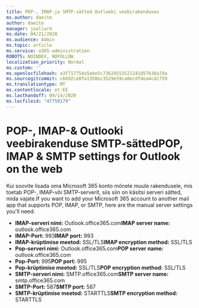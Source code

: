 ```yaml
---
title: POP-, IMAP-ja SMTP-sätted Outlooki veebirakenduses
ms.author: daeite
author: daeite
manager: joallard
ms.date: 04/21/2020
ms.audience: Admin
ms.topic: article
ms.service: o365-administration
ROBOTS: NOINDEX, NOFOLLOW
localization_priority: Normal
ms.custom: ''
ms.openlocfilehash: a3f717754a5ebe5c73624553521241d57b38a7da
ms.sourcegitcommit: c6692ce0fa1358ec3529e59ca0ecdfdea4cdc759
ms.translationtype: MT
ms.contentlocale: et-EE
ms.lasthandoff: 09/14/2020
ms.locfileid: "47759179"
---
```

# <a name="pop-imap--smtp-settings-for-outlook-on-the-web"></a><span data-ttu-id="5cf8d-102">POP-, IMAP-& Outlooki veebirakenduse SMTP-sätted</span><span class="sxs-lookup"><span data-stu-id="5cf8d-102">POP, IMAP & SMTP settings for Outlook on the web</span></span>

<span data-ttu-id="5cf8d-103">Kui soovite lisada oma Microsoft 365 konto mõnele muule rakendusele, mis toetab POP-, IMAP-või SMTP-serverit, siis siin on käsitsi serveri sätted, mida vajate.</span><span class="sxs-lookup"><span data-stu-id="5cf8d-103">If you want to add your Microsoft 365 account to another mail app that supports POP, IMAP, or SMTP, here are the manual server settings you'll need:</span></span>
  
- <span data-ttu-id="5cf8d-104">**IMAP-serveri nimi:** Outlook.office365.com</span><span class="sxs-lookup"><span data-stu-id="5cf8d-104">**IMAP server name:** outlook.office365.com</span></span>
- <span data-ttu-id="5cf8d-105">**IMAP-Port:** 993</span><span class="sxs-lookup"><span data-stu-id="5cf8d-105">**IMAP port:** 993</span></span>
- <span data-ttu-id="5cf8d-106">**IMAP-krüptimise meetod:** SSL/TLS</span><span class="sxs-lookup"><span data-stu-id="5cf8d-106">**IMAP encryption method:** SSL/TLS</span></span>
- <span data-ttu-id="5cf8d-107">**Pop-serveri nimi:** Outlook.office365.com</span><span class="sxs-lookup"><span data-stu-id="5cf8d-107">**POP server name:** outlook.office365.com</span></span>  
- <span data-ttu-id="5cf8d-108">**Pop-Port:** 995</span><span class="sxs-lookup"><span data-stu-id="5cf8d-108">**POP port:** 995</span></span>  
- <span data-ttu-id="5cf8d-109">**Pop-krüptimise meetod:** SSL/TLS</span><span class="sxs-lookup"><span data-stu-id="5cf8d-109">**POP encryption method:** SSL/TLS</span></span>  
- <span data-ttu-id="5cf8d-110">**SMTP-serveri nimi:** SMTP.office365.com</span><span class="sxs-lookup"><span data-stu-id="5cf8d-110">**SMTP server name:** smtp.office365.com</span></span>
- <span data-ttu-id="5cf8d-111">**SMTP-Port:** 587</span><span class="sxs-lookup"><span data-stu-id="5cf8d-111">**SMTP port:** 587</span></span>
- <span data-ttu-id="5cf8d-112">**SMTP-krüptimise meetod:** STARTTLS</span><span class="sxs-lookup"><span data-stu-id="5cf8d-112">**SMTP encryption method:** STARTTLS</span></span>